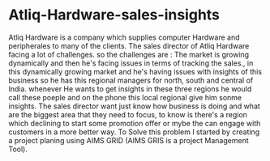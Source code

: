 # Atliq-Hardware-sales-insights
Atliq Hardware is a company which supplies computer Hardware and peripherales to many of the clients. The sales director of Atliq Hardware facing a lot of challenges. so the challenges are : 
The market is growing dynamically and then he's facing issues in terms of tracking the sales., in this dynamically growing market and he's having issues with insights of this business so he has this regional managers for north, south and central of India. whenever He wants to get insights in these three regions he would call these poeple and on the phone this local regional give him sonme insights. 
The sales director want just know how business is doing and what are the biggest area that they need to focus, to know is there's a region which declining to start some promotion offer or mybe the can engage with customers in a more better way. 
To Solve this problem I started by creating a project planing using AIMS GRID (AIMS GRIS is a project Management Tool).  
